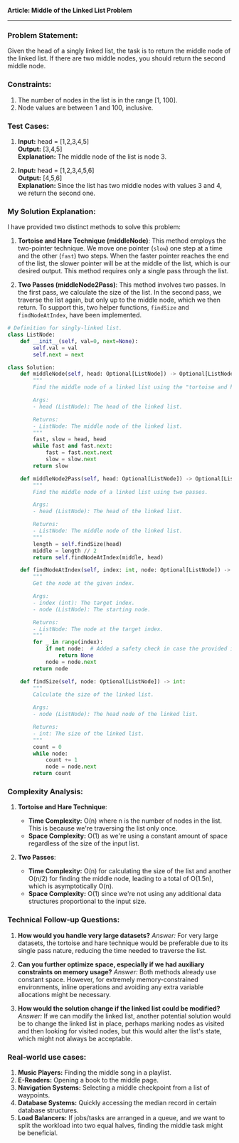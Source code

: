 **Article: Middle of the Linked List Problem**

---

### Problem Statement:
Given the head of a singly linked list, the task is to return the middle node of the linked list. If there are two middle nodes, you should return the second middle node.

### Constraints:
1. The number of nodes in the list is in the range [1, 100].
2. Node values are between 1 and 100, inclusive.

### Test Cases:

1. **Input:** head = [1,2,3,4,5]  
   **Output:** [3,4,5]  
   **Explanation:** The middle node of the list is node 3.

2. **Input:** head = [1,2,3,4,5,6]  
   **Output:** [4,5,6]  
   **Explanation:** Since the list has two middle nodes with values 3 and 4, we return the second one.

### My Solution Explanation:

I have provided two distinct methods to solve this problem:

1. **Tortoise and Hare Technique (middleNode)**: This method employs the two-pointer technique. We move one pointer (`slow`) one step at a time and the other (`fast`) two steps. When the faster pointer reaches the end of the list, the slower pointer will be at the middle of the list, which is our desired output. This method requires only a single pass through the list.

2. **Two Passes (middleNode2Pass)**: This method involves two passes. In the first pass, we calculate the size of the list. In the second pass, we traverse the list again, but only up to the middle node, which we then return. To support this, two helper functions, `findSize` and `findNodeAtIndex`, have been implemented.


```python
# Definition for singly-linked list.
class ListNode:
    def __init__(self, val=0, next=None):
        self.val = val
        self.next = next

class Solution:
    def middleNode(self, head: Optional[ListNode]) -> Optional[ListNode]:
        """
        Find the middle node of a linked list using the "tortoise and hare" technique.

        Args:
        - head (ListNode): The head of the linked list.

        Returns:
        - ListNode: The middle node of the linked list.
        """
        fast, slow = head, head
        while fast and fast.next:
            fast = fast.next.next
            slow = slow.next
        return slow

    def middleNode2Pass(self, head: Optional[ListNode]) -> Optional[ListNode]:
        """
        Find the middle node of a linked list using two passes.

        Args:
        - head (ListNode): The head of the linked list.

        Returns:
        - ListNode: The middle node of the linked list.
        """
        length = self.findSize(head)
        middle = length // 2
        return self.findNodeAtIndex(middle, head)

    def findNodeAtIndex(self, index: int, node: Optional[ListNode]) -> Optional[ListNode]:
        """
        Get the node at the given index.

        Args:
        - index (int): The target index.
        - node (ListNode): The starting node.

        Returns:
        - ListNode: The node at the target index.
        """
        for _ in range(index):
            if not node:  # Added a safety check in case the provided index is out of bounds
                return None
            node = node.next
        return node

    def findSize(self, node: Optional[ListNode]) -> int:
        """
        Calculate the size of the linked list.

        Args:
        - node (ListNode): The head node of the linked list.

        Returns:
        - int: The size of the linked list.
        """
        count = 0
        while node:
            count += 1
            node = node.next
        return count
```


### Complexity Analysis:

1. **Tortoise and Hare Technique**:
   - **Time Complexity:** O(n) where n is the number of nodes in the list. This is because we're traversing the list only once.
   - **Space Complexity:** O(1) as we're using a constant amount of space regardless of the size of the input list.

2. **Two Passes**:
   - **Time Complexity:** O(n) for calculating the size of the list and another O(n/2) for finding the middle node, leading to a total of O(1.5n), which is asymptotically O(n).
   - **Space Complexity:** O(1) since we're not using any additional data structures proportional to the input size.

### Technical Follow-up Questions:

1. **How would you handle very large datasets?**
   *Answer:* For very large datasets, the tortoise and hare technique would be preferable due to its single pass nature, reducing the time needed to traverse the list.

2. **Can you further optimize space, especially if we had auxiliary constraints on memory usage?**
   *Answer:* Both methods already use constant space. However, for extremely memory-constrained environments, inline operations and avoiding any extra variable allocations might be necessary.

3. **How would the solution change if the linked list could be modified?**
   *Answer:* If we can modify the linked list, another potential solution would be to change the linked list in place, perhaps marking nodes as visited and then looking for visited nodes, but this would alter the list's state, which might not always be acceptable.

### Real-world use cases:

1. **Music Players:** Finding the middle song in a playlist.
2. **E-Readers:** Opening a book to the middle page.
3. **Navigation Systems:** Selecting a middle checkpoint from a list of waypoints.
4. **Database Systems:** Quickly accessing the median record in certain database structures.
5. **Load Balancers:** If jobs/tasks are arranged in a queue, and we want to split the workload into two equal halves, finding the middle task might be beneficial.
